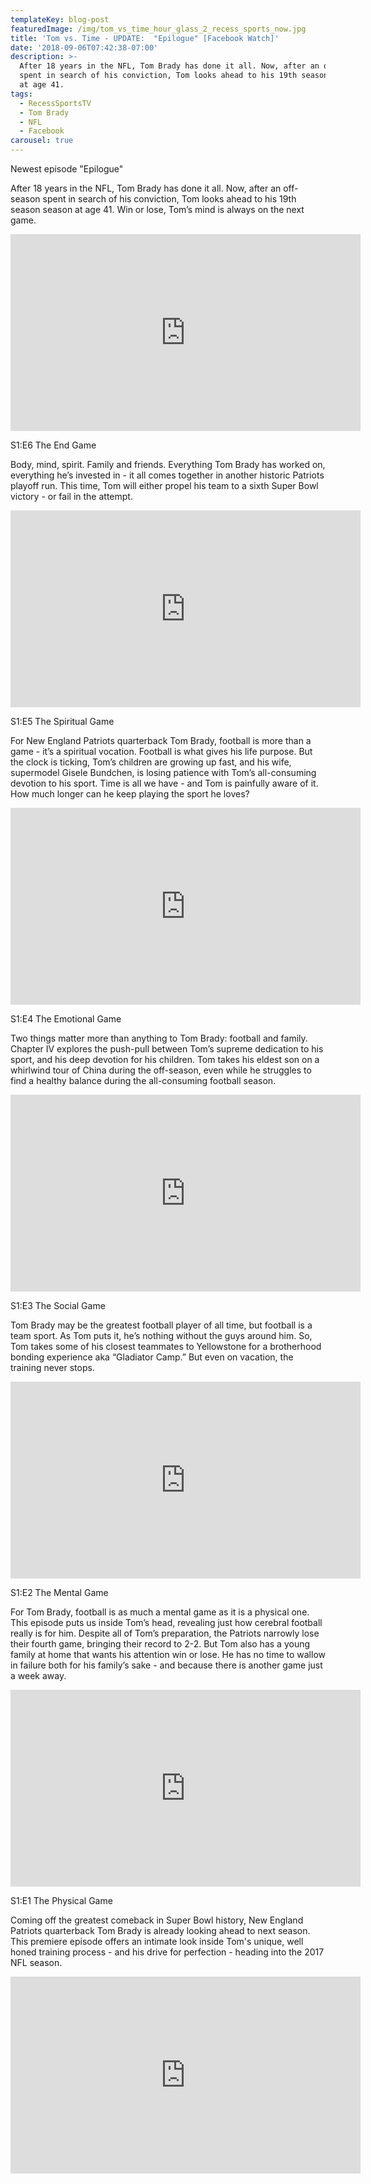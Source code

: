 ```yaml
---
templateKey: blog-post
featuredImage: /img/tom_vs_time_hour_glass_2_recess_sports_now.jpg
title: 'Tom vs. Time - UPDATE:  "Epilogue" [Facebook Watch]'
date: '2018-09-06T07:42:38-07:00'
description: >-
  After 18 years in the NFL, Tom Brady has done it all. Now, after an off-season
  spent in search of his conviction, Tom looks ahead to his 19th season season
  at age 41.
tags:
  - RecessSportsTV
  - Tom Brady
  - NFL
  - Facebook
carousel: true
---
```

Newest episode "Epilogue"

After 18 years in the NFL, Tom Brady has done it all. Now, after an off-season spent in search of his conviction, Tom looks ahead to his 19th season season at age 41. Win or lose, Tom’s mind is always on the next game.

<iframe src="https://www.facebook.com/plugins/video.php?href=https%3A%2F%2Fwww.facebook.com%2Ftomvstime%2Fvideos%2F247696805931953%2F&show_text=0&width=560" width="560" height="315" style="border:none;overflow:hidden" scrolling="no" frameborder="0" allowTransparency="true" allowFullScreen="true"></iframe>

S1:E6 The End Game

Body, mind, spirit. Family and friends. Everything Tom Brady has worked on, everything he’s invested in - it all comes together in another historic Patriots playoff run. This time, Tom will either propel his team to a sixth Super Bowl victory - or fail in the attempt.

<iframe src="https://www.facebook.com/plugins/video.php?href=https%3A%2F%2Fwww.facebook.com%2Ftomvstime%2Fvideos%2F2109469182620156%2F&show_text=0&width=560" width="560" height="315" style="border:none;overflow:hidden" scrolling="no" frameborder="0" allowTransparency="true" allowFullScreen="true"></iframe>

S1:E5 The Spiritual Game

For New England Patriots quarterback Tom Brady, football is more than a game - it’s a spiritual vocation. Football is what gives his life purpose. But the clock is ticking, Tom’s children are growing up fast, and his wife, supermodel Gisele Bundchen, is losing patience with Tom’s all-consuming devotion to his sport. Time is all we have - and Tom is painfully aware of it. How much longer can he keep playing the sport he loves?

<iframe src="https://www.facebook.com/plugins/video.php?href=https%3A%2F%2Fwww.facebook.com%2Ftomvstime%2Fvideos%2F2091016224465452%2F&show_text=0&width=560" width="560" height="315" style="border:none;overflow:hidden" scrolling="no" frameborder="0" allowTransparency="true" allowFullScreen="true"></iframe>

S1:E4 The Emotional Game

Two things matter more than anything to Tom Brady: football and family. Chapter IV explores the push-pull between Tom’s supreme dedication to his sport, and his deep devotion for his children. Tom takes his eldest son on a whirlwind tour of China during the off-season, even while he struggles to find a healthy balance during the all-consuming football season.

<iframe src="https://www.facebook.com/plugins/video.php?href=https%3A%2F%2Fwww.facebook.com%2Ftomvstime%2Fvideos%2F2089040131329728%2F&show_text=0&width=560" width="560" height="315" style="border:none;overflow:hidden" scrolling="no" frameborder="0" allowTransparency="true" allowFullScreen="true"></iframe>

S1:E3 The Social Game

Tom Brady may be the greatest football player of all time, but football is a team sport. As Tom puts it, he’s nothing without the guys around him. So, Tom takes some of his closest teammates to Yellowstone for a brotherhood bonding experience aka “Gladiator Camp.” But even on vacation, the training never stops.

<iframe src="https://www.facebook.com/plugins/video.php?href=https%3A%2F%2Fwww.facebook.com%2Ftomvstime%2Fvideos%2F2087753818125026%2F&show_text=0&width=560" width="560" height="315" style="border:none;overflow:hidden" scrolling="no" frameborder="0" allowTransparency="true" allowFullScreen="true"></iframe>

S1:E2 The Mental Game

For Tom Brady, football is as much a mental game as it is a physical one. This episode puts us inside Tom’s head, revealing just how cerebral football really is for him. Despite all of Tom’s preparation, the Patriots narrowly lose their fourth game, bringing their record to 2-2. But Tom also has a young family at home that wants his attention win or lose. He has no time to wallow in failure both for his family’s sake - and because there is another game just a week away.

<iframe src="https://www.facebook.com/plugins/video.php?href=https%3A%2F%2Fwww.facebook.com%2Ftomvstime%2Fvideos%2F2084671908433217%2F&show_text=0&width=560" width="560" height="315" style="border:none;overflow:hidden" scrolling="no" frameborder="0" allowTransparency="true" allowFullScreen="true"></iframe>

S1:E1 The Physical Game

Coming off the greatest comeback in Super Bowl history, New England Patriots quarterback Tom Brady is already looking ahead to next season. This premiere episode offers an intimate look inside Tom's unique, well honed training process - and his drive for perfection - heading into the 2017 NFL season.

<iframe src="https://www.facebook.com/plugins/video.php?href=https%3A%2F%2Fwww.facebook.com%2Ftomvstime%2Fvideos%2F2081108082122933%2F&show_text=0&width=560" width="560" height="315" style="border:none;overflow:hidden" scrolling="no" frameborder="0" allowTransparency="true" allowFullScreen="true"></iframe>
